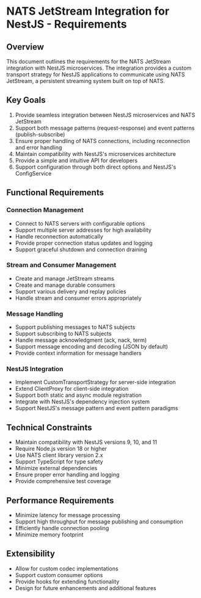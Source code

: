 # NATS JetStream Integration for NestJS - Requirements

## Overview
This document outlines the requirements for the NATS JetStream integration with NestJS microservices. The integration provides a custom transport strategy for NestJS applications to communicate using NATS JetStream, a persistent streaming system built on top of NATS.

## Key Goals
1. Provide seamless integration between NestJS microservices and NATS JetStream
2. Support both message patterns (request-response) and event patterns (publish-subscribe)
3. Ensure proper handling of NATS connections, including reconnection and error handling
4. Maintain compatibility with NestJS's microservices architecture
5. Provide a simple and intuitive API for developers
6. Support configuration through both direct options and NestJS's ConfigService

## Functional Requirements

### Connection Management
- Connect to NATS servers with configurable options
- Support multiple server addresses for high availability
- Handle reconnection automatically
- Provide proper connection status updates and logging
- Support graceful shutdown and connection draining

### Stream and Consumer Management
- Create and manage JetStream streams
- Create and manage durable consumers
- Support various delivery and replay policies
- Handle stream and consumer errors appropriately

### Message Handling
- Support publishing messages to NATS subjects
- Support subscribing to NATS subjects
- Handle message acknowledgment (ack, nack, term)
- Support message encoding and decoding (JSON by default)
- Provide context information for message handlers

### NestJS Integration
- Implement CustomTransportStrategy for server-side integration
- Extend ClientProxy for client-side integration
- Support both static and async module registration
- Integrate with NestJS's dependency injection system
- Support NestJS's message pattern and event pattern paradigms

## Technical Constraints
- Maintain compatibility with NestJS versions 9, 10, and 11
- Require Node.js version 18 or higher
- Use NATS client library version 2.x
- Support TypeScript for type safety
- Minimize external dependencies
- Ensure proper error handling and logging
- Provide comprehensive test coverage

## Performance Requirements
- Minimize latency for message processing
- Support high throughput for message publishing and consumption
- Efficiently handle connection pooling
- Minimize memory footprint

## Extensibility
- Allow for custom codec implementations
- Support custom consumer options
- Provide hooks for extending functionality
- Design for future enhancements and additional features
